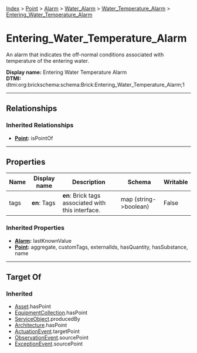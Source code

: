 [Index](../../../../index.md) > [Point](../../../Point.md) > [Alarm](../../Alarm.md) > [Water_Alarm](../Water_Alarm.md) > [Water_Temperature_Alarm](Water_Temperature_Alarm.md) > [Entering_Water_Temperature_Alarm](#)
# Entering_Water_Temperature_Alarm

An alarm that indicates the off-normal conditions associated with temperature of the entering water.


**Display name:** Entering Water Temperature Alarm<br />
**DTMI:** dtmi:org:brickschema:schema:Brick:Entering_Water_Temperature_Alarm;1

---

## Relationships

### Inherited Relationships
* **[Point](../../../Point.md):** isPointOf

---

## Properties

|Name|Display name|Description|Schema|Writable|
|-|-|-|-|-|
|tags|**en**: Tags|**en**: Brick tags associated with this interface.|map (string->boolean)|False|
### Inherited Properties
* **[Alarm](../../Alarm.md):** lastKnownValue
* **[Point](../../../Point.md):** aggregate, customTags, externalIds, hasQuantity, hasSubstance, name

---

## Target Of
### Inherited
* [Asset](../../../../Asset/Asset.md).hasPoint
* [EquipmentCollection](../../../../Collection/EquipmentCollection.md).hasPoint
* [ServiceObject](../../../../Information/ServiceObject/ServiceObject.md).producedBy
* [Architecture](../../../../Space/Architecture/Architecture.md).hasPoint
* [ActuationEvent](../../../../Event/PointEvent/ActuationEvent.md).targetPoint
* [ObservationEvent](../../../../Event/PointEvent/ObservationEvent.md).sourcePoint
* [ExceptionEvent](../../../../Event/PointEvent/ExceptionEvent.md).sourcePoint
